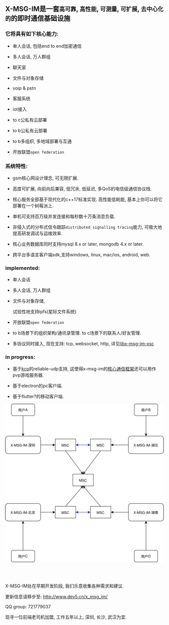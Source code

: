 ## X-MSG-IM是一套`高可靠`, `高性能`, `可测量`, `可扩展`, `去中心化的`的即时通信基础设施

### 它将具有如下核心能力:

* 单人会话, 包括end to end加密通信

* 多人会话, 万人群组

* 聊天室

* 文件与对象存储

* voip & pstn

* 客服系统

* iot接入

* to c公私有云部署

* to b公私有云部署

* to b多组织, 多地域部署与互通

* 开放联盟`open federation`


### 系统特性:

* gsm核心网设计理念, 可无限扩展.

* 高度可扩展, 向前向后兼容, 低冗余, 低延迟, 多QoS的电信级通信协议栈.

* 核心服务全部基于现代化的c++17标准实现. 高性能低耗能, 基本上你可以将它部署在一个树莓派上.

* 单机可支持百万级并发连接和每秒数十万条消息负载.

* 非侵入式的分布式信令跟踪`distributed signalling tracing`能力, 可极大地提高研发调试与运维效率.

* 核心业务数据库同时支持mysql 8.x or later, mongodb 4.x or later.

* 跨平台多语言客户端sdk,支持windows, linux, mac/ios, android, web.

### implemented:

* 单人会话

* 多人会话, 万人群组

* 文件与对象存储, <aside class="alert alert-info">试验性地支持ipfs(星际文件系统)</aside>

* 开放联盟`open federation`

* to b场景下的组织架构/通讯录管理. to c场景下的联系人/好友管理.

* 多协议同时接入, 现在支持: tcp, websocket, http, 详见[libx-msg-im-xsc](https://github.com/dev5cn/libx-msg-im-xsc)

### in progress:

* 基于[kcp](https://github.com/skywind3000/kcp)的reliable-udp支持, 这使得x-msg-im的[核心通信框架](https://github.com/dev5cn/libx-msg-im-xsc)还可以用作pvp游戏服务器.

* 基于electron的pc客户端.

* 基于flutter?的移动客户端.

![img](https://github.com/dev5cn/x-msg-msc/raw/master/img/multi-domain.svg?sanitize=true)

<br/>
<br/>

X-MSG-IM处在早期开发阶段, 我们乐意收集各种需求和建议. 

更新信息请移步至: http://www.dev5.cn/x_msg_im/

QQ group: 721779037

现寻一位前端老司机加盟, 工作五年以上, 深圳, 长沙, 武汉为宜.
